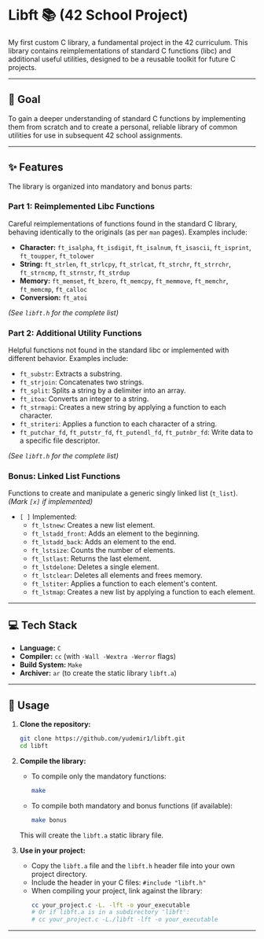 # Libft 📚 (42 School Project)

My first custom C library, a fundamental project in the 42 curriculum. This library contains reimplementations of standard C functions (libc) and additional useful utilities, designed to be a reusable toolkit for future C projects.

---

## 🎯 Goal

To gain a deeper understanding of standard C functions by implementing them from scratch and to create a personal, reliable library of common utilities for use in subsequent 42 school assignments.

---

## ✨ Features

The library is organized into mandatory and bonus parts:

### Part 1: Reimplemented Libc Functions

Careful reimplementations of functions found in the standard C library, behaving identically to the originals (as per `man` pages). Examples include:

*   **Character:** `ft_isalpha`, `ft_isdigit`, `ft_isalnum`, `ft_isascii`, `ft_isprint`, `ft_toupper`, `ft_tolower`
*   **String:** `ft_strlen`, `ft_strlcpy`, `ft_strlcat`, `ft_strchr`, `ft_strrchr`, `ft_strncmp`, `ft_strnstr`, `ft_strdup`
*   **Memory:** `ft_memset`, `ft_bzero`, `ft_memcpy`, `ft_memmove`, `ft_memchr`, `ft_memcmp`, `ft_calloc`
*   **Conversion:** `ft_atoi`

*(See `libft.h` for the complete list)*

### Part 2: Additional Utility Functions

Helpful functions not found in the standard libc or implemented with different behavior. Examples include:

*   `ft_substr`: Extracts a substring.
*   `ft_strjoin`: Concatenates two strings.
*   `ft_split`: Splits a string by a delimiter into an array.
*   `ft_itoa`: Converts an integer to a string.
*   `ft_strmapi`: Creates a new string by applying a function to each character.
*   `ft_striteri`: Applies a function to each character of a string.
*   `ft_putchar_fd`, `ft_putstr_fd`, `ft_putendl_fd`, `ft_putnbr_fd`: Write data to a specific file descriptor.

*(See `libft.h` for the complete list)*

### Bonus: Linked List Functions

Functions to create and manipulate a generic singly linked list (`t_list`).
*(Mark `[x]` if implemented)*

*   `[ ]` Implemented:
    *   `ft_lstnew`: Creates a new list element.
    *   `ft_lstadd_front`: Adds an element to the beginning.
    *   `ft_lstadd_back`: Adds an element to the end.
    *   `ft_lstsize`: Counts the number of elements.
    *   `ft_lstlast`: Returns the last element.
    *   `ft_lstdelone`: Deletes a single element.
    *   `ft_lstclear`: Deletes all elements and frees memory.
    *   `ft_lstiter`: Applies a function to each element's content.
    *   `ft_lstmap`: Creates a new list by applying a function to each element.

---

## 💻 Tech Stack

*   **Language:** `C`
*   **Compiler:** `cc` (with `-Wall -Wextra -Werror` flags)
*   **Build System:** `Make`
*   **Archiver:** `ar` (to create the static library `libft.a`)

---

## 🚀 Usage

1.  **Clone the repository:**
    ```bash
    git clone https://github.com/yudemir1/libft.git
    cd libft
    ```

2.  **Compile the library:**
    *   To compile only the mandatory functions:
        ```bash
        make
        ```
    *   To compile both mandatory and bonus functions (if available):
        ```bash
        make bonus
        ```
    This will create the `libft.a` static library file.

3.  **Use in your project:**
    *   Copy the `libft.a` file and the `libft.h` header file into your own project directory.
    *   Include the header in your C files: `#include "libft.h"`
    *   When compiling your project, link against the library:
        ```bash
        cc your_project.c -L. -lft -o your_executable
        # Or if libft.a is in a subdirectory 'libft':
        # cc your_project.c -L./libft -lft -o your_executable
        ```

---
